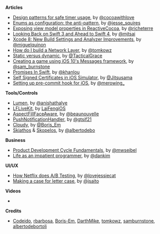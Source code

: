
**Articles**

* [Design patterns for safe timer usage](http://www.cocoawithlove.com/blog/2016/07/30/timer-problems.html), by [@cocoawithlove](https://twitter.com/cocoawithlove)
* [Enums as configuration: the anti-pattern](http://www.jessesquires.com/enums-as-configs/), by [@jesse_squires](https://twitter.com/jesse_squires)
* [Exposing view model properties in ReactiveCocoa](http://www.martinrichter.net/blog/2016/07/30/exposing-view-model-properties-in-rac/), by [@richeterre](https://twitter.com/richeterre)
* [Looking Back on Swift 3 and Ahead to Swift 4](http://mjtsai.com/blog/2016/07/30/looking-back-on-swift-3-and-ahead-to-swift-4/), by [@mjtsai](https://twitter.com/mjtsai)
* [Xcode 8: New Build Settings and Analyzer Improvements](http://www.miqu.me/blog/2016/07/31/xcode-8-new-build-settings-and-analyzer-improvements/), by [@miguelquinon](https://twitter.com/miguelquinon)
* [How do I build a Network Layer](http://szulctomasz.com/how-do-I-build-a-network-layer/), by [@tomkowz](https://twitter.com/tomkowz)
* [Static versus dynamic](http://justtesting.org/post/148297302871/static-versus-dynamic), by [@TacticalGrace](https://twitter.com/TacticalGrace)
* [Creating a game using iOS 10's Messages framework](https://www.shinobicontrols.com/blog/ios-10-day-by-day-day-1-messages), by [@sam_burnstone](https://twitter.com/sam_burnstone)
* [Promises In Swift](http://khanlou.com/2016/08/promises-in-swift/), by [@khanlou](https://twitter.com/khanlou)
* [Self Signed Certificates in iOS Simulator](https://jitsusamablog.wordpress.com/2016/08/03/self-signed-certificates-in-ios-simulator/), by [@Jitsusama](https://twitter.com/Jitsusama)
* [Setting up pre-commit hook for iOS](http://merowing.info/2016/08/setting-up-pre-commit-hook-for-ios/), by [@merowing_](https://twitter.com/merowing_)

**Tools/Controls**

* [Lumen](https://github.com/anishathalye/lumen), by [@anishathalye](https://twitter.com/anishathalye)
* [LFLiveKit](https://github.com/LaiFengiOS/LFLiveKit), by [LaiFengiOS](https://github.com/LaiFengiOS)
* [AspectFillFaceAware](https://github.com/BeauNouvelle/AspectFillFaceAware), by [@beaunouvelle](https://twitter.com/beaunouvelle)
* [PushNotificationHandler](https://github.com/gtsif21/PushNotificationHandler), by [@gtsif21](https://github.com/gtsif21)
* [Cloudy](https://github.com/Boris-Em/Cloudy), by [@Boris_Em](https://twitter.com/Boris_Em)
* [Skiathos](https://github.com/albertodebortoli/Skiathos) & [Skopelos](https://github.com/albertodebortoli/Skopelos), by [@albertodebo](https://twitter.com/albertodebo)

**Business**

* [Product Development Cycle Fundamentals](http://themacro.com/articles/2016/08/product-development-cycle-fundamentals/), by [@mwseibel](https://twitter.com/mwseibel)
* [Life as an impatient programmer](https://m.signalvnoise.com/life-as-an-impatient-programmer-114c5a2f677f#.v77ey8184), by [@dankim](https://twitter.com/dankim)

**UI/UX**

* [How Netflix does A/B Testing](https://uxdesign.cc/how-netflix-does-a-b-testing-87df9f9bf57c#.jloajouzt), by [@lovejessiecat](https://uxdesign.cc/@lovejessiecat)
* [Making a case for letter case](https://medium.com/@jsaito/making-a-case-for-letter-case-19d09f653c98#.93a82fhap), by [@jsaito](https://medium.com/@jsaito)

**Videos**

*

**Credits**

* [Codeido](https://github.com/Codeido), [rbarbosa](https://github.com/rbarbosa), [Boris-Em](https://github.com/Boris-Em), [DarthMike](https://github.com/DarthMike), [tomkowz](https://github.com/tomkowz), [samburnstone](https://github.com/samburnstone), [albertodebortoli](https://github.com/albertodebortoli)
